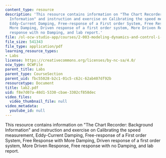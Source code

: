 ```yaml
---
content_type: resource
description: 'This resource contains information on "The Chart Recorder: Background
  Information" and instruction and exercise on Calibrating the speed measurement,
  Eddy-Current Damping, Free-response of a First order System, Free Response with
  More Damping, Driven response of a first order system, More Driven Response, Free
  response with no Damping, and lab report.'
file: /ol-ocw-studio-app/courses/2-003-modeling-dynamics-and-control-i-spring-2005/f8e7d07a48d15330cbae3302cf858dec_lab2.pdf
file_size: 541343
file_type: application/pdf
learning_resource_types:
- Labs
license: https://creativecommons.org/licenses/by-nc-sa/4.0/
ocw_type: OCWFile
parent_title: Labs
parent_type: CourseSection
parent_uid: fbc55028-b2c1-01c5-c62c-62ab407df92b
resourcetype: Document
title: lab2.pdf
uid: f8e7d07a-48d1-5330-cbae-3302cf858dec
video_files:
  video_thumbnail_file: null
video_metadata:
  youtube_id: null
---
```

This resource contains information on "The Chart Recorder: Background Information" and instruction and exercise on Calibrating the speed measurement, Eddy-Current Damping, Free-response of a First order System, Free Response with More Damping, Driven response of a first order system, More Driven Response, Free response with no Damping, and lab report.